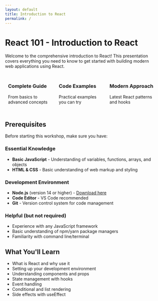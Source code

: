 ```yaml
---
layout: default
title: Introduction to React
permalink: /
---
```


# React 101 - Introduction to React

Welcome to the comprehensive introduction to React! This presentation covers everything you need to know to get started with building modern web applications using React.

<div style="display: flex; justify-content: space-around;">
    <div style="flex: 1; margin: 10px;">
        <h3>Complete Guide</h3>
        <p>From basics to advanced concepts</p>
    </div>
    <div style="flex: 1; margin: 10px;">
        <h3>Code Examples</h3>
        <p>Practical examples you can try</p>
    </div>
    <div style="flex: 1; margin: 10px;">
        <h3>Modern Approach</h3>
        <p>Latest React patterns and hooks</p>
    </div>
</div>

## Prerequisites

Before starting this workshop, make sure you have:

### Essential Knowledge
- **Basic JavaScript** - Understanding of variables, functions, arrays, and objects
- **HTML & CSS** - Basic understanding of web markup and styling

### Development Environment
- **Node.js** (version 14 or higher) - [Download here](https://nodejs.org/en/download)
- **Code Editor** - VS Code recommended
- **Git** - Version control system for code management

### Helpful (but not required)
- Experience with any JavaScript framework
- Basic understanding of npm/yarn package managers
- Familiarity with command line/terminal

## What You'll Learn

- What is React and why use it
- Setting up your development environment
- Understanding components and props
- State management with hooks
- Event handling
- Conditional and list rendering
- Side effects with useEffect

<!-- <a href="/React_101/slides" class="btn">Start Presentation</a> -->

<!-- ## Topics Covered

1. **Introduction to React** - Understanding the library and its ecosystem
2. **Development Setup** - Getting your environment ready
3. **Components** - Building blocks of React applications
4. **Props** - Passing data between components
5. **State Management** - Managing component state with useState
6. **Event Handling** - Responding to user interactions
7. **Side Effects** - Using useEffect for API calls and more -->


